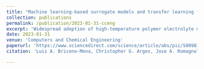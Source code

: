 ```yaml
---
title: "Machine learning-based surrogate models and transfer learning for derivative free optimization of HT-PEM fuel cells"
collection: publications
permalink: /publication/2023-01-31-cceng
excerpt: 'Widespread adoption of high-temperature polymer electrolyte membrane electrochemical systems, such as fuel cells (HT-PEMFCs), requires models and computational tools for accurate optimization and guiding new materials for enhancing performance and durability. In this contribution, knowledge-based modelling and data-driven modelling are combined using Few-Shot Learning and implementing an Automated Machine Learning framework for the generation of Machine Learning-based surrogate models. Applicability of the resulting model for derivative-free optimization is demonstrated. Additionally, a way of considering extrapolation in the optimization task is presented. Results show that although extrapolation is needed to achieve better solutions during optimization, it can be monitored and managed. Tuning the electrode ionomer binder's properties, such as ionic conductivity, in the fuel cell represents a promising pathway for improving HT-PEMFC performance.'
date: 2023-01-31
venue: 'Computers and Chemical Engineering'
paperurl: 'https://www.sciencedirect.com/science/article/abs/pii/S0098135423000285'
citation: 'Luis A. Briceno-Mena, Christopher G. Arges, Jose A. Romagnoli (2023) Machine learning-based surrogate models and transfer learning for derivative free optimization of HT-PEM fuel cells, Computers and Chemical Engineering, Volume 171, 108159, ISSN 0098-1354'

---
```

